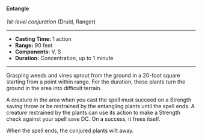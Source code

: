#### Entangle
*1st-level conjuration* (Druid, Ranger)
___
- **Casting Time:** 1 action
- **Range:** 90 feet
- **Components:** V, S
- **Duration:** Concentration, up to 1 minute
---
Grasping weeds and vines sprout from the ground in a 20-foot square starting from a point within range. For the duration, these plants turn the ground in the area into difficult terrain.

A creature in the area when you cast the spell must succeed on a Strength saving throw or be restrained by the entangling plants until the spell ends. A creature restrained by the plants can use its action to make a Strength check against your spell save DC. On a success, it frees itself.

When the spell ends, the conjured plants wilt away.